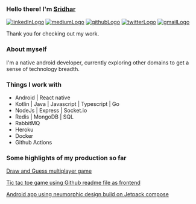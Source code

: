 ### Hello there! I'm [Sridhar](linkedInLink)

[![linkedInLogo]][linkedInLink]
[![mediumLogo]][mediumLink]
[![githubLogo]][githubLink]
[![twitterLogo]][twitterLink]
[![gmailLogo]][gmailLink]


Thank you for checking out my work. 

### About myself

I'm a native android developer, currently exploring other domains to get a sense of technology breadth.

### Things I work with
- Android | React native
- Kotlin | Java | Javascript | Typescript | Go
- NodeJs | Express | Socket.io 
- Redis | MongoDB | SQL 
- RabbitMQ
- Heroku
- Docker
- Github Actions


### Some highlights of my production so far

[Draw and Guess multiplayer game][drawAndGuessPlayStoreLink]

[Tic tac toe game using Github readme file as frontend][ticTacToeRepoLink]

[Android app using neumorphic design build on Jetpack compose][numerologyPlayStoreLink]


<!--Links-->

<!--Logo-->
[linkedInLogo]: https://img.shields.io/badge/LinkedIn-0077B5?style=for-the-badge&logo=linkedin&logoColor=white
[twitterLogo]: https://img.shields.io/badge/Twitter-1DA1F2?style=for-the-badge&logo=twitter&logoColor=white
[mediumLogo]: https://img.shields.io/badge/Medium-12100E?style=for-the-badge&logo=medium&logoColor=white
[githubLogo]: https://img.shields.io/badge/GitHub-100000?style=for-the-badge&logo=github&logoColor=white
[gmailLogo]: https://img.shields.io/badge/Gmail-D14836?style=for-the-badge&logo=gmail&logoColor=white

<!--Social-->
[linkedInLink]: https://www.linkedin.com/in/sridharsp/
[mediumLink]: https://medium.com/@sridhar-sp/
[githubLink]: https://github.com/sridhar-sp
[gmailLink]: mailto:sridharthechosenone@gmail.com
[twitterLink]: https://twitter.com/sridhar_s27

<!--Works-->
[drawAndGuessPlayStoreLink]: https://play.google.com/store/apps/details?id=com.gandiva.draw
[ticTacToeRepoLink]: https://github.com/sridhar-sp/tic-tac-toe
[numerologyPlayStoreLink]: https://play.google.com/store/apps/details?id=com.gandiva.numerology
